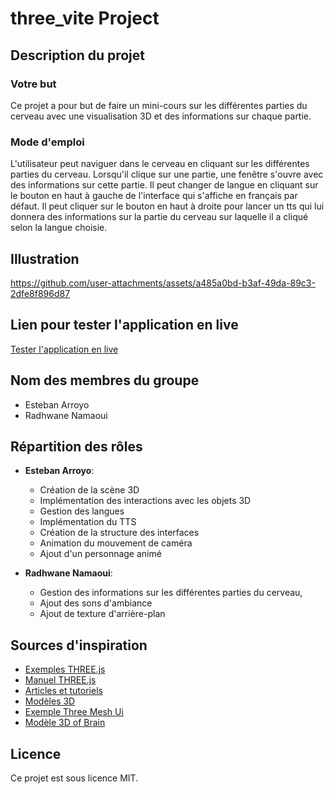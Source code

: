 # three_vite Project

## Description du projet

### Votre but

Ce projet a pour but de faire un mini-cours sur les différentes parties du cerveau avec une visualisation 3D et des
informations sur chaque partie.

### Mode d'emploi

L'utilisateur peut naviguer dans le cerveau en cliquant sur les différentes parties du cerveau. Lorsqu'il clique sur une
partie, une fenêtre s'ouvre avec des informations sur cette partie.
Il peut changer de langue en cliquant sur le bouton en haut à gauche de l'interface qui s'affiche en français par
défaut.
Il peut cliquer sur le bouton en haut à droite pour lancer un tts qui lui donnera des informations sur la partie du
cerveau sur laquelle il a cliqué selon la langue choisie.

## Illustration

https://github.com/user-attachments/assets/a485a0bd-b3af-49da-89c3-2dfe8f896d87

## Lien pour tester l'application en live

[Tester l'application en live](https://rxdhwxne1.github.io/Brain3Dweb/)

## Nom des membres du groupe

- Esteban Arroyo
- Radhwane Namaoui

## Répartition des rôles

- **Esteban Arroyo**:
  - Création de la scène 3D
  - Implémentation des interactions avec les objets 3D
  - Gestion des langues
  - Implémentation du TTS
  - Création de la structure des interfaces
  - Animation du mouvement de caméra
  - Ajout d'un personnage animé

- **Radhwane Namaoui**:
  - Gestion des informations sur les différentes parties du cerveau,
  - Ajout des sons d'ambiance
  - Ajout de texture d'arrière-plan

## Sources d'inspiration

- [Exemples THREE.js](https://threejs.org/examples/)
- [Manuel THREE.js](https://threejs.org/docs/)
- [Articles et tutoriels](https://sbcode.net/threejs/)
- [Modèles 3D](https://sketchfab.com/)
- [Exemple Three Mesh Ui](https://felixmariotto.github.io/three-mesh-ui/#basic_setup)
- [Modèle 3D of Brain](https://sketchfab.com/3d-models/brain-project-24ec03412dd8432bb0d3e750a72608e0)

## Licence

Ce projet est sous licence MIT.
